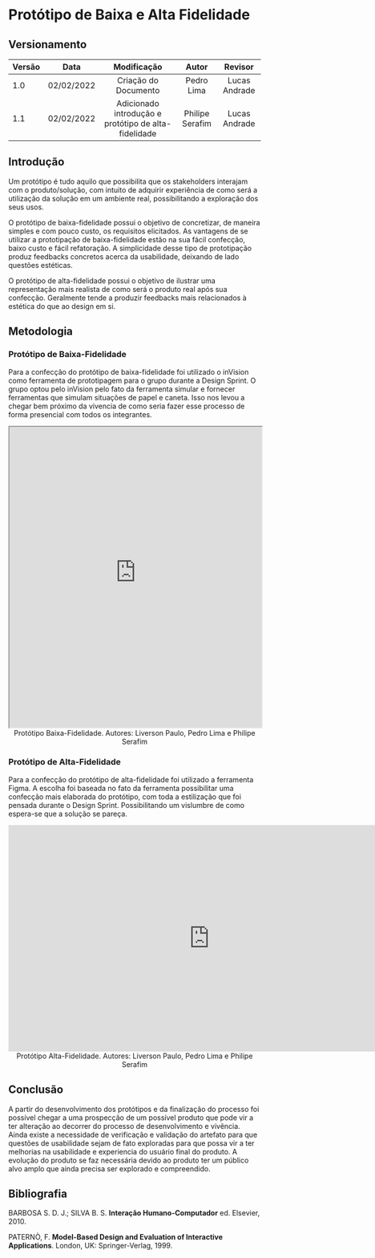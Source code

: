 # Protótipo de Baixa e Alta Fidelidade

## Versionamento

| Versão |    Data    |                     Modificação                      |      Autor      |    Revisor    |
| ------ | :--------: | :--------------------------------------------------: | :-------------: | :-----------: |
| 1.0    | 02/02/2022 |                 Criação do Documento                 |   Pedro Lima    | Lucas Andrade |
| 1.1    | 02/02/2022 | Adicionado introdução e protótipo de alta-fidelidade | Philipe Serafim | Lucas Andrade |

## Introdução

Um protótipo é tudo aquilo que possibilita que os stakeholders interajam com o produto/solução, com intuito de adquirir experiência de como será a utilização da solução em um ambiente real, possibilitando a exploração dos seus usos.

O protótipo de baixa-fidelidade possui o objetivo de concretizar, de maneira simples e com pouco custo, os requisitos elicitados. As vantagens de se utilizar a prototipação de baixa-fidelidade estão na sua fácil confecção, baixo custo e fácil refatoração. A simplicidade desse tipo de prototipação produz feedbacks concretos acerca da usabilidade, deixando de lado questões estéticas.

O protótipo de alta-fidelidade possui o objetivo de ilustrar uma representação mais realista de como será o produto real após sua confecção. Geralmente tende a produzir feedbacks mais relacionados à estética do que ao design em si.

## Metodologia

### Protótipo de Baixa-Fidelidade

Para a confecção do protótipo de baixa-fidelidade foi utilizado o inVision como ferramenta de prototipagem para o grupo durante a Design Sprint. O grupo optou pelo inVision pelo fato da ferramenta simular e fornecer ferramentas que simulam situações de papel e caneta. Isso nos levou a chegar bem próximo da vivencia de como seria fazer esse processo de forma presencial com todos os integrantes.

<iframe width="100%" height="600px" src="https://chapa-quente.invisionapp.com/console/share/2F8QHEYXJPB"></iframe>
<figcaption style="text-align: center">Protótipo Baixa-Fidelidade. Autores: Liverson Paulo, Pedro Lima e Philipe Serafim</figcaption>

### Protótipo de Alta-Fidelidade

Para a confecção do protótipo de alta-fidelidade foi utilizado a ferramenta Figma. A escolha foi baseada no fato da ferramenta possibilitar uma confecção mais elaborada do protótipo, com toda a estilização que foi pensada durante o Design Sprint. Possibilitando um vislumbre de como espera-se que a solução se pareça.

<iframe style="border: 1px solid rgba(0, 0, 0, 0.1);" width="800" height="450" src="https://www.figma.com/embed?embed_host=share&url=https%3A%2F%2Fwww.figma.com%2Fproto%2FbqqONaEFmeFFUBjrf9fUXt%2FChapa-Quente%3Fnode-id%3D15%253A232%26scaling%3Dscale-down-width%26page-id%3D9%253A2%26starting-point-node-id%3D15%253A232" allowfullscreen></iframe>
<figcaption style="text-align: center">Protótipo Alta-Fidelidade. Autores: Liverson Paulo, Pedro Lima e Philipe Serafim</figcaption>

## Conclusão

A partir do desenvolvimento dos protótipos e da finalização do processo foi possível chegar a uma prospecção de um possível produto que pode vir a ter alteração ao decorrer do processo de desenvolvimento e vivência. Ainda existe a necessidade de verificação e validação do artefato para que questões de usabilidade sejam de fato exploradas para que possa vir a ter melhorias na usabilidade e experiencia do usuário final do produto. A evolução do produto se faz necessária devido ao produto ter um público alvo amplo que ainda precisa ser explorado e compreendido.

## Bibliografia

BARBOSA S. D. J.; SILVA B. S. **Interação Humano-Computador** ed. Elsevier, 2010.

PATERNÒ, F. **Model-Based Design and Evaluation of Interactive Applications**. London, UK: Springer-Verlag, 1999.
